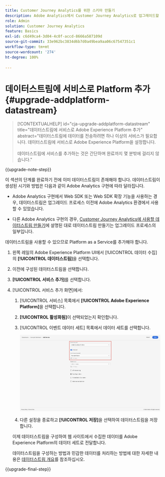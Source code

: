 ```yaml
---
title: Customer Journey Analytics를 위한 스키마 만들기
description: Adobe Analytics에서 Customer Journey Analytics로 업그레이드할 때 권장되는 경로 자세히 알아보기
role: Admin
solution: Customer Journey Analytics
feature: Basics
exl-id: c6d49ca4-3d04-4c0f-accd-8666a587109d
source-git-commit: 33e962bc3834d6b7d0a49bea9aa06c67547351c1
workflow-type: tm+mt
source-wordcount: '274'
ht-degree: 100%

---
```


# 데이터스트림에 서비스로 Platform 추가 {#upgrade-addplatform-datastream}

<!-- markdownlint-disable MD034 -->

>[!CONTEXTUALHELP]
>id="cja-upgrade-addplatform-datastream"
>title="데이터스트림에 서비스로 Adobe Experience Platform 추가"
>abstract="데이터스트림에 데이터를 전송하려면 하나 이상의 서비스가 필요합니다. 데이터스트림에 서비스로 Adobe Experience Platform을 설정합니다.<br><br>데이터스트림에 서비스를 추가하는 것은 간단하며 완료까지 몇 분밖에 걸리지 않습니다."

<!-- markdownlint-enable MD034 -->

{{upgrade-note-step}}

<!-- Should we single source this instead of duplicate it? The following steps were copied from: /help/data-ingestion/aepwebsdk.md-->

이 섹션의 단계를 완료하기 전에 이미 데이터스트림이 존재해야 합니다. 데이터스트림이 생성된 시기와 방법은 다음과 같이 Adobe Analytics 구현에 따라 달라집니다.

* Adobe Analytics 구현에서 Web SDK 또는 Web SDK 확장 기능을 사용하는 경우, 데이터스트림은 업그레이드 프로세스 이전에 Adobe Analytics 환경에서 사용할 수 있었습니다.

* 다른 Adobe Analytics 구현의 경우, [Customer Journey Analytics에 사용할 데이터스트림 만들기](/help/getting-started/cja-upgrade/cja-upgrade-datastream.md)에 설명된 대로 데이터스트림 만들기는 업그레이드 프로세스의 일부입니다.

데이터스트림을 사용할 수 있으므로 Platform as a Service를 추가해야 합니다.

1. 왼쪽 레일의 Adobe Experience Platform UI에서 [!UICONTROL 데이터 수집]의 **[!UICONTROL 데이터스트림]**&#x200B;을 선택합니다.

1. 이전에 구성된 데이터스트림을 선택합니다. <!--true?-->

1. **[!UICONTROL 서비스 추가]**&#x200B;를 선택합니다.

1. [!UICONTROL 서비스 추가 화면]에서:

   1. [!UICONTROL 서비스] 목록에서 **[!UICONTROL Adobe Experience Platform]**&#x200B;을 선택합니다.

   1. **[!UICONTROL 활성화됨]**&#x200B;이 선택되었는지 확인합니다.

   1. [!UICONTROL 이벤트 데이터 세트] 목록에서 데이터 세트를 선택합니다.

      ![데이터스트림 AEP 서비스](./assets/datastream-aep-service.png)

   1. 다른 설정을 종료하고 **[!UICONTROL 저장]**&#x200B;을 선택하여 데이터스트림을 저장합니다.

   이제 데이터스트림을 구성하여 웹 사이트에서 수집한 데이터를 Adobe Experience Platform의 데이터 세트로 전달합니다.

   데이터스트림을 구성하는 방법과 민감한 데이터를 처리하는 방법에 대한 자세한 내용은 [데이터스트림 개요](https://experienceleague.adobe.com/docs/experience-platform/datastreams/overview.html?lang=ko)를 참조하십시오.

{{upgrade-final-step}}
